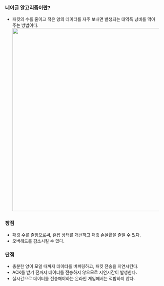 ### 네이글 알고리즘이란?
- 패킷의 수를 줄이고 적은 양의 데이터를 자주 보내면 발생되는 대역폭 낭비를 막아주는 방법이다.
<img width="600" src="https://github.com/user-attachments/assets/59368df6-8124-43cb-9fe9-5d308d501fc8" /><br>

### 장점
- 패킷 수를 줄임으로써, 혼잡 상태를 개선하고 패킷 손실률을 줄일 수 있다.
-  오버헤드를 감소시킬 수 있다.

### 단점
- 충분한 양이 모일 때까지 데이터를 버퍼링하고, 패킷 전송을 지연시킨다.
- ACK를 받기 전까지 데이터를 전송하지 않으므로 지연시간이 발생한다.
- 실시간으로 데이터를 전송해야하는 온라인 게임에서는 적합하지 않다.
